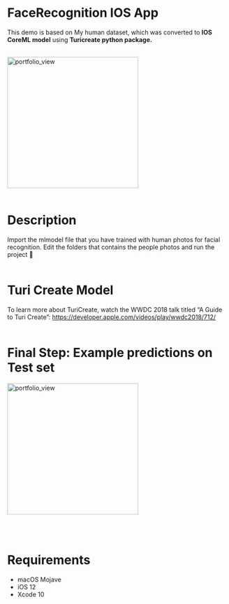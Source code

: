 # FaceRecognition IOS App 

This demo is based on My human dataset, which was converted to <b>IOS CoreML model</b> using <b>Turicreate python package.</b></br></br>


<img width="300" alt="portfolio_view" src="https://2.bp.blogspot.com/-QKcnwLBGvzA/XGA6ei4PdqI/AAAAAAAAA2Q/kFwsZi1cu2QGM1ZSvboy3LZRkPiI2QBGgCLcBGAs/s1600/asa.jpg"> </br></br>


# Description

Import the mlmodel file that you have trained with human photos for facial recognition.
Edit the folders that contains the people photos and run the project 🚀</br></br>

# Turi Create Model
To learn more about TuriCreate, watch the WWDC 2018 talk titled “A Guide to Turi Create”: https://developer.apple.com/videos/play/wwdc2018/712/ </br></br>


# Final Step: Example predictions on Test set
<img width="300" alt="portfolio_view" src="https://1.bp.blogspot.com/-34puBq64xu4/XGA9H_XSJoI/AAAAAAAAA2c/zr0bxFfsLioGMwDHHmgYyMS60VpvAU56ACLcBGAs/s1600/ataturk%2Bcopy.jpg">

</br></br>


# Requirements
* macOS Mojave
* iOS 12
* Xcode 10
